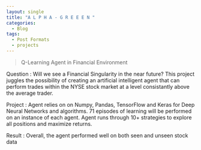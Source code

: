 ```yaml
---
layout: single
title: "A L P H A - G R E E E N "
categories:
  - Blog 
tags:
  - Post Formats 
  - projects
---
```

> Q-Learning Agent in Financial Environment

Question 
:  Will we see a Financial Singularity in the near future? This project juggles the possibility of creating an artificial intelligent agent that can perform trades within the NYSE stock market at a level consistantly above the average trader. 

Project
:  Agent relies on on Numpy, Pandas, TensorFlow and Keras for Deep Neural Networks and algorithms. 71 episodes of learning will be performed on an instance of each agent. Agent runs through 10+ strategies to explore all positions and maximize returns.

Result
:  Overall, the agent performed well on both seen and unseen stock data


